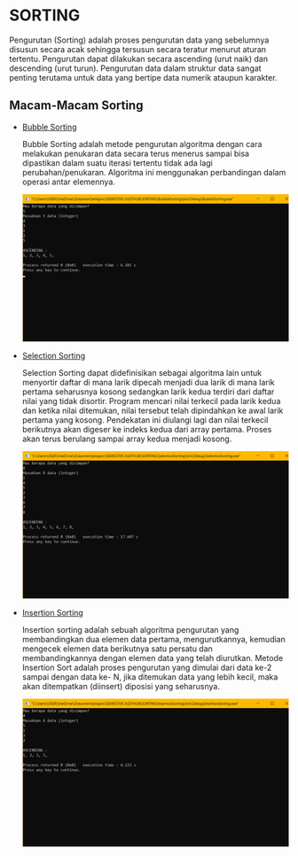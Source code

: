# SORTING

  Pengurutan (Sorting) adalah proses pengurutan data yang sebelumnya disusun secara acak sehingga tersusun secara teratur menurut aturan tertentu. Pengurutan dapat dilakukan         secara ascending (urut naik) dan descending (urut turun). Pengurutan data dalam struktur data sangat penting terutama untuk data yang bertipe data numerik ataupun karakter.
  
  ## Macam-Macam Sorting
  
- <a href="https://github.com/RHW48/ASD/blob/main/SORTING/Code/BubbleSorting.c">Bubble Sorting</a>

  Bubble Sorting adalah metode pengurutan algoritma dengan cara melakukan penukaran data secara terus menerus sampai bisa dipastikan dalam suatu iterasi tertentu tidak ada lagi     perubahan/penukaran. Algoritma ini menggunakan perbandingan dalam operasi antar elemennya. 
  
  <img src="Output/BubbleSorting.png" alt="bs" width="750">

- <a href="https://github.com/RHW48/ASD/blob/main/SORTING/Code/SelectionSorting.c">Selection Sorting</a>

  Selection Sorting dapat didefinisikan sebagai algoritma lain untuk menyortir daftar di mana larik dipecah menjadi dua larik di mana larik pertama seharusnya kosong sedangkan       larik   kedua terdiri dari daftar nilai yang tidak disortir. Program mencari nilai terkecil pada larik kedua dan ketika nilai ditemukan, nilai tersebut telah dipindahkan ke awal   larik pertama yang kosong. Pendekatan ini diulangi lagi dan nilai terkecil berikutnya akan digeser ke indeks kedua dari array pertama. Proses akan terus berulang sampai array     kedua menjadi kosong.

  <img src="Output/SelectionSorting.png" alt="bs" width="750">

- <a href="https://github.com/RHW48/ASD/blob/main/SORTING/Code/InsertionSorting.c">Insertion Sorting</a>

  Insertion sorting adalah sebuah algoritma pengurutan yang membandingkan dua elemen data pertama, mengurutkannya, kemudian mengecek elemen data berikutnya satu persatu dan         membandingkannya dengan elemen data yang telah diurutkan. Metode Insertion Sort adalah proses pengurutan yang dimulai dari data ke-2 sampai dengan data ke- N, jika ditemukan       data  yang lebih kecil, maka akan ditempatkan (diinsert) diposisi yang seharusnya. 

  <img src="Output/InsertionSorting.png" alt="bs" width="750">



